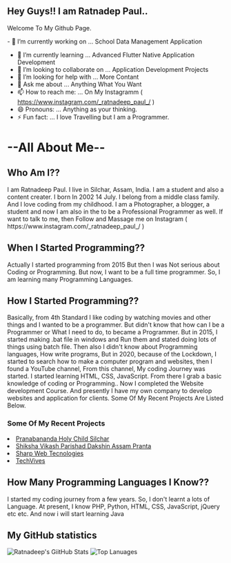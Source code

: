 ## Hey Guys!! I am Ratnadep Paul..
Welcome To My Github Page.
<!--
**Ratnadeep-Paul/Ratnadeep-Paul** is a ✨ _special_ ✨ repository because its `README.md` (this file) appears on your GitHub profile.

Here are some ideas to get you started:
-->

<span>- 🔭 I’m currently working on ... School Data Management Application </span>
- 🌱 I’m currently learning ... Advanced Flutter Native Application Development 
- 👯 I’m looking to collaborate on ... Application Development Projects
- 🤔 I’m looking for help with ... More Contant
- 💬 Ask me about ... Anything What You Want
- 📫 How to reach me: ... On My Instagramm ( https://www.instagram.com/_ratnadeep_paul_/ )
- 😄 Pronouns: ... Anything as your thinking.
- ⚡ Fun fact: ... I love Travelling but I am a Programmer. 

<h1>--All About Me--</h1>

<h2>Who Am I??</h2>
<p> I am Ratnadeep Paul. I live in Silchar, Assam, India.
  I am a student and also a content creater. I born In 2002 14 July.
  I belong from a middle class family. And I love coding from my childhood.
  I am a Photographer, a blogger, a student and now I am also in the to be a Professional Programmer as well. If want to talk to me, then Follow and Massage me on Instagram ( https://www.instagram.com/_ratnadeep_paul_/ )
</p>

<h2> When I Started Programming?? </h2>
<p> Actually I started programming from 2015 But then I was Not serious about Coding or Programming.
But now, I want to be a full time programmer. So, I am learning many Programming Languages. </p>


<H2>How I Started Programming?? </h2>
<p>Basically, from 4th Standard I like coding by watching movies and other things and I wanted to be a programmer.
But didn't know that how can I be a Programmer or What I need to do, to became a Programmer.
But in 2015, I started making .bat file in windows and Run them and stated doing lots of things using batch file.
Then also I didn't know about Programming languages, How write programs, But in 2020, because of the Lockdown, 
I started to search how to make a computer program and websites, then I found a YouTube channel, From this channel, My coding Journey was started.
I started learning HTML, CSS, JavaScript. From there I grab a basic knowledge of coding or Programming.. Now I completed the Website development Course.
And presently I have my own company to develop websites and application for clients. Some Of My Recent Projects Are Listed Below.</p>
<h3>Some Of My Recent Projects</h3>
<li><a href="http://holychildsilchar.com/" target="_blank">Pranabananda Holy Child Silchar</a></li>
<li><a href="https://svpassam.org/" target="_blank">Shiksha Vikash Parishad Dakshin Assam Pranta</a></li>
<li><a href="https://sharpwebtechnologies.com/" target="_blank">Sharp Web Tecnologies</a></li>
<li><a href="https://techvives.com/category/learn-coding/" target="_blank">TechVives</a></li>



<h2>How Many Programming Languages I Know??</h2>
<p> I started my coding journey from a few years. So, I don't learnt a lots of Language. At present, I know PHP, Python, HTML, CSS, JavaScript, jQuery etc etc. And now i will start learning Java </p>
 
<h2>My GitHub statistics</h2> 

![Ratnadeep's GiitHub Stats](https://github-readme-stats.vercel.app/api?username=Ratnadeep-Paul&show_icons=true&theme=algolia) ![Top Lanuages](https://github-readme-stats.vercel.app/api/top-langs/?username=Ratnadeep-Paul)

